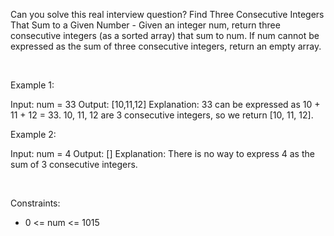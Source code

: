 Can you solve this real interview question? Find Three Consecutive Integers That Sum to a Given Number - Given an integer num, return three consecutive integers (as a sorted array) that sum to num. If num cannot be expressed as the sum of three consecutive integers, return an empty array.

 

Example 1:


Input: num = 33
Output: [10,11,12]
Explanation: 33 can be expressed as 10 + 11 + 12 = 33.
10, 11, 12 are 3 consecutive integers, so we return [10, 11, 12].


Example 2:


Input: num = 4
Output: []
Explanation: There is no way to express 4 as the sum of 3 consecutive integers.


 

Constraints:

 * 0 <= num <= 1015